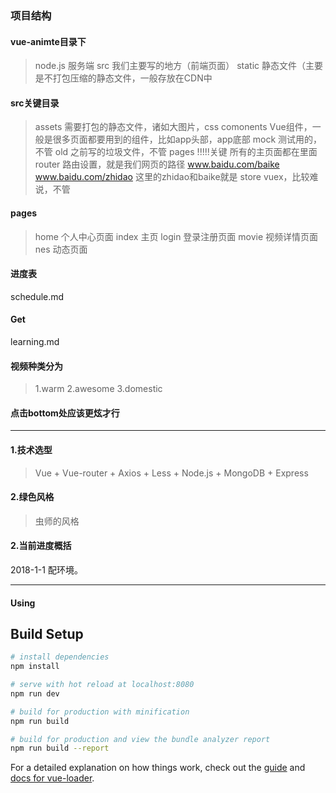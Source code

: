 ### 项目结构
#### vue-animte目录下
> node.js 服务端
> src 我们主要写的地方（前端页面）
> static 静态文件（主要是不打包压缩的静态文件，一般存放在CDN中

#### src关键目录
> assets 需要打包的静态文件，诸如大图片，css
> comonents Vue组件，一般是很多页面都要用到的组件，比如app头部，app底部
> mock 测试用的，不管
> old 之前写的垃圾文件，不管
> pages !!!!!关键   所有的主页面都在里面
> router  路由设置，就是我们网页的路径 www.baidu.com/baike
www.baidu.com/zhidao  这里的zhidao和baike就是
> store vuex，比较难说，不管

#### pages
> home 个人中心页面
> index 主页
> login 登录注册页面
> movie 视频详情页面
> nes 动态页面







#### 进度表
schedule.md
#### Get
learning.md

#### 视频种类分为
> 1.warm
2.awesome
3.domestic

#### 点击bottom处应该更炫才行

* * *


#### 1.技术选型
> Vue + Vue-router + Axios + Less + Node.js + MongoDB + Express
#### 2.绿色风格
> 虫师的风格
#### 2.当前进度概括
2018-1-1 配环境。





* * *



#### Using

## Build Setup

``` bash
# install dependencies
npm install

# serve with hot reload at localhost:8080
npm run dev

# build for production with minification
npm run build

# build for production and view the bundle analyzer report
npm run build --report
```

For a detailed explanation on how things work, check out the [guide](http://vuejs-templates.github.io/webpack/) and [docs for vue-loader](http://vuejs.github.io/vue-loader).
